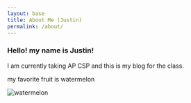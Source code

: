 ```yaml
---
layout: base
title: About Me (Justin)
permalink: /about/
---
```


### Hello! my name is Justin!

I am currently taking AP CSP and this is my blog for the class.


my favorite fruit is watermelon

![watermelon]({{site.baseurl}}/images/watermelon.jpg)

